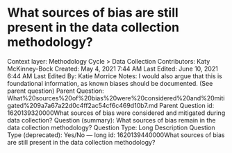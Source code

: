 # What sources of bias are still present in the data collection methodology?

Context layer: Methodology Cycle > Data Collection
Contributors: Katy McKinney-Bock
Created: May 4, 2021 7:44 AM
Last Edited: June 10, 2021 6:44 AM
Last Edited By: Katie Morrice
Notes: I would also argue that this is foundational information, as known biases should be documented. (See parent question)
Parent Question: What%20sources%20of%20bias%20were%20considered%20and%20mitigated%209a7a67a22d0c4ff2ac54cf6c469d10b7.md
Parent Question id: 1620139320000What sources of bias were considered and mitigated during data collection?
Question (summary): What sources of bias remain in the data collection methodology?
Question Type: Long Description
Question Type (deprecated): Yes/No — long
id: 1620139440000What sources of bias are still present in the data collection methodology?